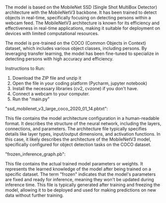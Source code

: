 The model is based on the MobileNet SSD (Single Shot MultiBox Detector) architecture with the MobileNetV3 backbone.
It has been trained to detect objects in real-time, specifically focusing on detecting persons within a webcam feed.
The MobileNetV3 architecture is known for its efficiency and effectiveness in real-time applications, making it suitable for deployment on devices with limited computational resources.

The model is pre-trained on the COCO (Common Objects in Context) dataset, which includes various object classes, including persons.
By leveraging transfer learning, the model has been fine-tuned to specialize in detecting persons with high accuracy and efficiency.

Instructions to Run:
1) Download the ZIP file and unzip it
2) Open the file in your coding platform (Pycharm, jupyter notebook)
3) Install the necessary libraries (cv2, cvzone) if you don't have.
4) Connect a webcam to your computer.
5) Run the "main.py"



"ssd_mobilenet_v3_large_coco_2020_01_14.pbtxt":

This file contains the model architecture configuration in a human-readable format.
It describes the structure of the neural network, including the layers, connections, and parameters. 
The architecture file typically specifies details like layer types, input/output dimensions, and activation functions. 
In this case, it likely describes the architecture of the MobileNetV3 model, specifically configured for object detection tasks on the COCO dataset.

"frozen_inference_graph.pb":

This file contains the actual trained model parameters or weights. 
It represents the learned knowledge of the model after being trained on a specific dataset. 
The term "frozen" indicates that the model's parameters are fixed and ready for inference, meaning they won't be updated during inference time. 
This file is typically generated after training and freezing the model, allowing it to be deployed and used for making predictions on new data without further training.
